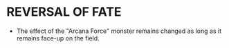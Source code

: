 
# REVERSAL OF FATE

*   The effect of the "Arcana Force" monster remains changed as long as it remains face-up on the field.

  